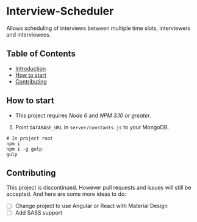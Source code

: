 # Interview-Scheduler

Allows scheduling of interviews between multiple time slots, interviewers and interviewees.

## Table of Contents

- [Introduction](#introduction)
- [How to start](#how-to-start)
- [Contributing](#contributing)

## How to start

* This project requires _Node 6_ and _NPM 3.10 or greater_.

1. Point `DATABASE_URL` in `server/constants.js` to your MongoDB.

```shell
# In project root
npm i
npm i -g gulp
gulp
```

## Contributing

This project is discontinued. However pull requests and issues will still be accepted.
And here are some more ideas to do:

- [ ] Change project to use Angular or React with Material Design
- [ ] Add SASS support